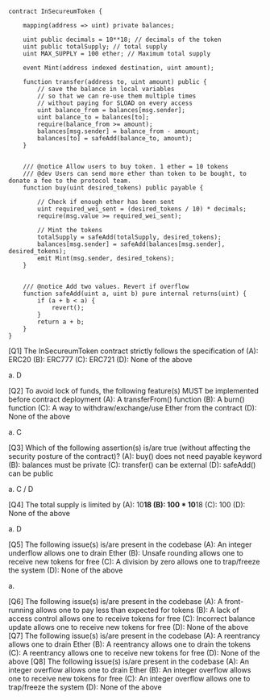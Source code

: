 ```pragma solidity 0.7.0;

contract InSecureumToken {

    mapping(address => uint) private balances;
    
    uint public decimals = 10**18; // decimals of the token
    uint public totalSupply; // total supply
    uint MAX_SUPPLY = 100 ether; // Maximum total supply
    
    event Mint(address indexed destination, uint amount);
    
    function transfer(address to, uint amount) public {
        // save the balance in local variables
        // so that we can re-use them multiple times
        // without paying for SLOAD on every access
        uint balance_from = balances[msg.sender];
        uint balance_to = balances[to];
        require(balance_from >= amount);
        balances[msg.sender] = balance_from - amount;
        balances[to] = safeAdd(balance_to, amount);
    }
    
    
    /// @notice Allow users to buy token. 1 ether = 10 tokens
    /// @dev Users can send more ether than token to be bought, to donate a fee to the protocol team.
    function buy(uint desired_tokens) public payable {
        
        // Check if enough ether has been sent
        uint required_wei_sent = (desired_tokens / 10) * decimals;
        require(msg.value >= required_wei_sent);
    
        // Mint the tokens
        totalSupply = safeAdd(totalSupply, desired_tokens);
        balances[msg.sender] = safeAdd(balances[msg.sender], desired_tokens);
        emit Mint(msg.sender, desired_tokens);
    }
    
    
    /// @notice Add two values. Revert if overflow
    function safeAdd(uint a, uint b) pure internal returns(uint) {
        if (a + b < a) {
            revert();
        }
        return a + b;
    }
}
```
[Q1] The InSecureumToken contract strictly follows the specification of
(A): ERC20
(B): ERC777
(C): ERC721
(D): None of the above

a. D

[Q2] To avoid lock of funds, the following feature(s) MUST be implemented before contract deployment
(A): A transferFrom() function
(B): A burn() function
(C): A way to withdraw/exchange/use Ether from the contract
(D): None of the above

a. C

[Q3] Which of the following assertion(s) is/are true (without affecting the security posture of the contract)?
(A): buy() does not need payable keyword
(B): balances must be private
(C): transfer() can be external
(D): safeAdd() can be public

a. C / D

[Q4] The total supply is limited by
(A): 10**18
(B): 100 * 10**18
(C): 100
(D): None of the above

a. D

[Q5] The following issue(s) is/are present in the codebase
(A): An integer underflow allows one to drain Ether
(B): Unsafe rounding allows one to receive new tokens for free
(C): A division by zero allows one to trap/freeze the system
(D): None of the above

a. 

[Q6] The following issue(s) is/are present in the codebase
(A): A front-running allows one to pay less than expected for tokens
(B): A lack of access control allows one to receive tokens for free
(C): Incorrect balance update allows one to receive new tokens for free
(D): None of the above
[Q7] The following issue(s) is/are present in the codebase
(A): A reentrancy allows one to drain Ether
(B): A reentrancy allows one to drain the tokens
(C): A reentrancy allows one to receive new tokens for free
(D): None of the above
[Q8] The following issue(s) is/are present in the codebase
(A): An integer overflow allows one to drain Ether
(B): An integer overflow allows one to receive new tokens for free
(C): An integer overflow allows one to trap/freeze the system
(D): None of the above
